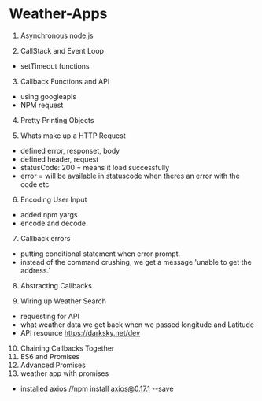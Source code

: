 # Weather-Apps

1. Asynchronous node.js

2.  CallStack and Event Loop
*  setTimeout functions

3.  Callback Functions and API
*  using googleapis
 *  NPM request

4. Pretty Printing Objects

5. Whats make up a HTTP Request
* defined error, responset, body
* defined header, request
* statusCode: 200 = means it load successfully
* error = will be available in statuscode when theres an error with the code etc

6. Encoding User Input
* added npm yargs
* encode and decode

7. Callback errors
* putting conditional statement when error prompt.
* instead of the command crushing, we get a message 'unable to get the address.'

8. Abstracting Callbacks

9. Wiring up Weather Search
* requesting for API
* what weather data we get back when we passed longitude and Latitude
* API resource https://darksky.net/dev

10. Chaining Callbacks Together
11. ES6 and Promises
12. Advanced Promises
13. weather app with promises
* installed axios  //npm install axios@0.17.1 --save
